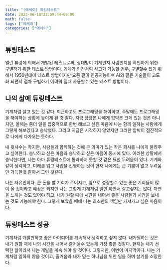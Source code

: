 ```yaml
---
title: "[에세이] 튜링테스트"
date: 2023-06-18T22:59:44+09:00
math: false
tags: ["에세이"]
categories: ["에세이"]
---
```

## 튜링테스트

앨런 튜링에 의해서 개발된 테스트로써, 상대방이 기계인지 사람인지를 확인하기 위한 구별하기 위한 테스트 방법이다. 기계가 인간처럼 사고가 가능할 경우, 구별할수 있기 위해서 1950년대에 테스트 방법이지만 요즘 같이 인공지능이며 AI와 같은 기술들이 고도화 되면서 점차 구별하기 어려워 질때 사용할수 있는 테스트 방법이다.

## 나의 삶에 튜링테스트

기계처럼 살고 있는 것 같다. 퇴근하고도 프로그래밍을 해야하고, 주말에도 프로그래밍을 해야하는 상황에 놓이게 된 것 같다. 지금 당장은 나에게 압박은 크게 있는 것은 아니지만, 올해는 좀더 일을 집중적으로 한번 해보고 싶은 마음에 나는 함께 일하는 사람에게 그렇게 해보겠다고 승낙했다. 그리고 지금은 시작하지 않았지만 그러한 압박이 점진적으로 나에게 다가오는 듯하다.

내 윗사수는 작지만, 사람들과 함께하는 것에 큰 의미가 있는 작은 회사를 나에게 물려주고 싶어한다. 승낙하고 싶은 마음과 승낙하고 싶은 마음이 동시에 있다. 이러한 상황에서 승낙한다면, 나는 아마 튜링테스트에 통과하지 못할 것 같은 묘한 두려움이 있다. 기계와 같이 생각하고, 미래를 읽고 사업을 진행하는 것이 현재 나에게는 큰 기쁨이 없고 두려움만 가득한것 같아서 그런 것같다.

나는 자유인이다. 큰 돈을 벌 기회가 주어지고, 앞으로 성장할수 있는 좋은 기회들이 많이 올 것이라고 예상은 되지만 나는 그렇게 기계처럼 일만 하면서 살고싶지는 않다. 자연을 느끼는 것도 있어야 하고, 내가 원할 때에 시간을 내어서 좋은 사람들과 시간을 보내는 것도 가능해야 한다. 그렇게 보았을 때에 나는 최소한의 책임만 가져가고 싶은 마음이다.

## 튜링테스트 성공

기계처럼 개발만하고 좋은 아이디어를 계속해서 생각하고 싶지 않다. 내가원하는 것은 내가 원할 때에 나의 시간을 내어서 즐거울수 있는게 가장 좋은 것같다. 현재는 내가 선택한 삶이라서 나는 개발을 계속 해야 할 것이다. 그렇지만, 이번이 마지막이다. 나는 기계처럼 일하지 않을 것이고, 즐거움과 내가 믿는 하나님을 위한 일을 하며 살기를 소망한다.
